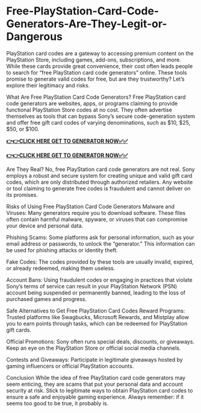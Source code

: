 # Free-PlayStation-Card-Code-Generators-Are-They-Legit-or-Dangerous

PlayStation card codes are a gateway to accessing premium content on the PlayStation Store, including games, add-ons, subscriptions, and more. While these cards provide great convenience, their cost often leads people to search for “free PlayStation card code generators” online. These tools promise to generate valid codes for free, but are they trustworthy? Let’s explore their legitimacy and risks.

What Are Free PlayStation Card Code Generators?
Free PlayStation card code generators are websites, apps, or programs claiming to provide functional PlayStation Store codes at no cost. They often advertise themselves as tools that can bypass Sony’s secure code-generation system and offer free gift card codes of varying denominations, such as $10, $25, $50, or $100.

[**👉👉CLICK HERE GET TO GENERATOR NOW✅✅**](https://free24.raj-solution.com/free-psn-gift-card/)

[**👉👉CLICK HERE GET TO GENERATOR NOW✅✅**](https://free24.raj-solution.com/free-psn-gift-card/)

Are They Real?
No, free PlayStation card code generators are not real. Sony employs a robust and secure system for creating unique and valid gift card codes, which are only distributed through authorized retailers. Any website or tool claiming to generate free codes is fraudulent and cannot deliver on its promises.

Risks of Using Free PlayStation Card Code Generators
Malware and Viruses: Many generators require you to download software. These files often contain harmful malware, spyware, or viruses that can compromise your device and personal data.

Phishing Scams: Some platforms ask for personal information, such as your email address or passwords, to unlock the “generator.” This information can be used for phishing attacks or identity theft.

Fake Codes: The codes provided by these tools are usually invalid, expired, or already redeemed, making them useless.

Account Bans: Using fraudulent codes or engaging in practices that violate Sony’s terms of service can result in your PlayStation Network (PSN) account being suspended or permanently banned, leading to the loss of purchased games and progress.

Safe Alternatives to Get Free PlayStation Card Codes
Reward Programs: Trusted platforms like Swagbucks, Microsoft Rewards, and Mistplay allow you to earn points through tasks, which can be redeemed for PlayStation gift cards.

Official Promotions: Sony often runs special deals, discounts, or giveaways. Keep an eye on the PlayStation Store or official social media channels.

Contests and Giveaways: Participate in legitimate giveaways hosted by gaming influencers or official PlayStation accounts.

Conclusion
While the idea of free PlayStation card code generators may seem enticing, they are scams that put your personal data and account security at risk. Stick to legitimate ways to obtain PlayStation card codes to ensure a safe and enjoyable gaming experience. Always remember: if it seems too good to be true, it probably is.
